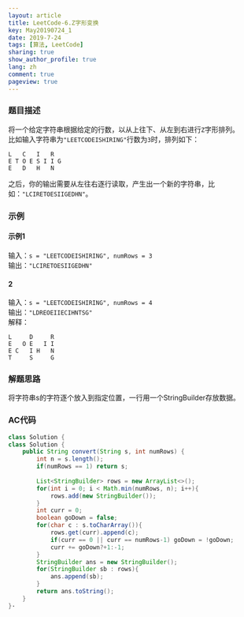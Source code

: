 ```yaml
---
layout: article
title: LeetCode-6.Z字形变换
key: May20190724_1
date: 2019-7-24
tags: [算法, LeetCode]
sharing: true
show_author_profile: true
lang: zh
comment: true
pageview: true
---
```


### 题目描述
将一个给定字符串根据给定的行数，以从上往下、从左到右进行`Z`字形排列。<br>
比如输入字符串为`"LEETCODEISHIRING"`行数为`3`时，排列如下：<br><!--more-->
```
L   C   I   R
E T O E S I I G
E   D   H   N
```
之后，你的输出需要从左往右逐行读取，产生出一个新的字符串，比如：`"LCIRETOESIIGEDHN"`。<br>

### 示例

#### 示例1
输入：`s = "LEETCODEISHIRING", numRows = 3`<br>
输出：`"LCIRETOESIIGEDHN"`<br>

#### 2
输入：`s = "LEETCODEISHIRING", numRows = 4`<br>
输出：`"LDREOEIIECIHNTSG"`<br>
解释：
```
L     D     R
E   O E   I I
E C   I H   N
T     S     G
```

### 解题思路

将字符串s的字符逐个放入到指定位置，一行用一个StringBuilder存放数据。<br>

### AC代码

```java
class Solution {
class Solution {
    public String convert(String s, int numRows) {
        int n = s.length();
        if(numRows == 1) return s;
        
        List<StringBuilder> rows = new ArrayList<>();
        for(int i = 0; i < Math.min(numRows, n); i++){
            rows.add(new StringBuilder());
        }
        int curr = 0;
        boolean goDown = false;
        for(char c : s.toCharArray()){
            rows.get(curr).append(c);
            if(curr == 0 || curr == numRows-1) goDown = !goDown;
            curr += goDown?+1:-1;
        }
        StringBuilder ans = new StringBuilder();
        for(StringBuilder sb : rows){
            ans.append(sb);
        }
        return ans.toString();
    }
}·  
```